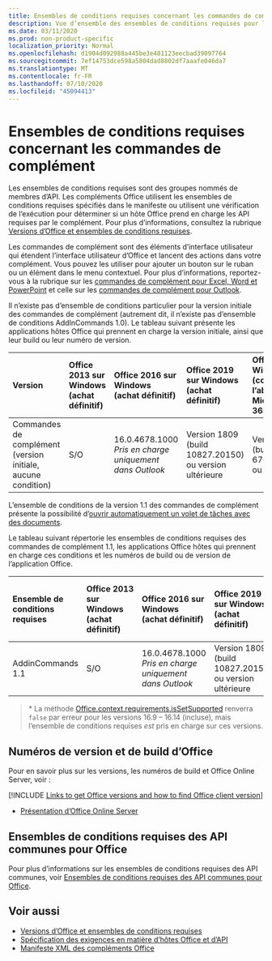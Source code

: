 ```yaml
---
title: Ensembles de conditions requises concernant les commandes de complément
description: Vue d’ensemble des ensembles de conditions requises pour les commandes de complément Office
ms.date: 03/11/2020
ms.prod: non-product-specific
localization_priority: Normal
ms.openlocfilehash: d1904d092988a445be3e481123eecbad39097764
ms.sourcegitcommit: 7ef14753dce598a5804dad8802df7aaafe046da7
ms.translationtype: MT
ms.contentlocale: fr-FR
ms.lasthandoff: 07/10/2020
ms.locfileid: "45094413"
---
```

# <a name="add-in-commands-requirement-sets"></a>Ensembles de conditions requises concernant les commandes de complément

Les ensembles de conditions requises sont des groupes nommés de membres d’API. Les compléments Office utilisent les ensembles de conditions requises spécifiés dans le manifeste ou utilisent une vérification de l’exécution pour déterminer si un hôte Office prend en charge les API requises par le complément. Pour plus d’informations, consultez la rubrique [Versions d’Office et ensembles de conditions requises](../../develop/office-versions-and-requirement-sets.md).

Les commandes de complément sont des éléments d’interface utilisateur qui étendent l’interface utilisateur d’Office et lancent des actions dans votre complément. Vous pouvez les utiliser pour ajouter un bouton sur le ruban ou un élément dans le menu contextuel. Pour plus d’informations, reportez-vous à la rubrique sur les [commandes de complément pour Excel, Word et PowerPoint](../../design/add-in-commands.md) et celle sur les [commandes de complément pour Outlook](../../outlook/add-in-commands-for-outlook.md).

Il n’existe pas d’ensemble de conditions particulier pour la version initiale des commandes de complément (autrement dit, il n’existe pas d’ensemble de conditions AddInCommands 1.0). Le tableau suivant présente les applications hôtes Office qui prennent en charge la version initiale, ainsi que leur build ou leur numéro de version.  

| Version   |  Office 2013 sur Windows<br>(achat définitif) | Office 2016 sur Windows<br>(achat définitif) | Office 2019 sur Windows<br>(achat définitif) | Office pour Windows<br>(connecté à l’abonnement Microsoft 365)   |  Office sur iPad<br>(connecté à l’abonnement Microsoft 365)  |  Office sur Mac<br>(connecté à l’abonnement Microsoft 365)  | Office sur le web  |
|:-----|:-----|:-----|:-----|:-----|:-----|:-----|:-----|
| Commandes de complément (version initiale, aucune condition) | S/O | 16.0.4678.1000 *Pris en charge uniquement dans Outlook* | Version 1809 (build 10827.20150) ou version ultérieure |Version 1603 (build 6769.0000) ou ultérieure | S/O | 15.33 ou version ultérieure| Janvier 2016 |

L’ensemble de conditions de la version 1.1 des commandes de complément présente la possibilité d’[ouvrir automatiquement un volet de tâches avec des documents](../../develop/automatically-open-a-task-pane-with-a-document.md).

Le tableau suivant répertorie les ensembles de conditions requises des commandes de complément 1.1, les applications Office hôtes qui prennent en charge ces conditions et les numéros de build ou de version de l’application Office.

|  Ensemble de conditions requises  |  Office 2013 sur Windows<br>(achat définitif) | Office 2016 sur Windows<br>(achat définitif) | Office 2019 sur Windows<br>(achat définitif) | Office pour Windows<br>(connecté à l’abonnement Microsoft 365)   |  Office sur iPad<br>(connecté à l’abonnement Microsoft 365)  |  Office sur Mac<br>(connecté à l’abonnement Microsoft 365)  | Office sur le web  |  
|:-----|:-----|:-----|:-----|:-----|:-----|:-----|:-----|
| AddinCommands 1.1  | S/O | 16.0.4678.1000 *Pris en charge uniquement dans Outlook*  | Version 1809 (build 10827.20150) ou version ultérieure | Version 1705 (build 8121.1000) ou ultérieure | S/O | 15.34 ou version ultérieure\*| Mai 2017 |

>\* La méthode [Office.context.requirements.isSetSupported](/javascript/api/office/office.requirementsetsupport#issetsupported-name--minversion-) renverra `false` par erreur pour les versions 16.9 &ndash; 16.14 (incluse), mais l’ensemble de conditions requises *est* pris en charge sur ces versions.

## <a name="office-versions-and-build-numbers"></a>Numéros de version et de build d’Office

Pour en savoir plus sur les versions, les numéros de build et Office Online Server, voir :

[!INCLUDE [Links to get Office versions and how to find Office client version](../../includes/links-get-office-versions-builds.md)]
- [Présentation d’Office Online Server](/officeonlineserver/office-online-server-overview)

## <a name="office-common-api-requirement-sets"></a>Ensembles de conditions requises des API communes pour Office

Pour plus d’informations sur les ensembles de conditions requises des API communes, voir [Ensembles de conditions requises des API communes pour Office](office-add-in-requirement-sets.md).

## <a name="see-also"></a>Voir aussi

- [Versions d’Office et ensembles de conditions requises](../../develop/office-versions-and-requirement-sets.md)
- [Spécification des exigences en matière d’hôtes Office et d’API](../../develop/specify-office-hosts-and-api-requirements.md)
- [Manifeste XML des compléments Office](../../develop/add-in-manifests.md)
